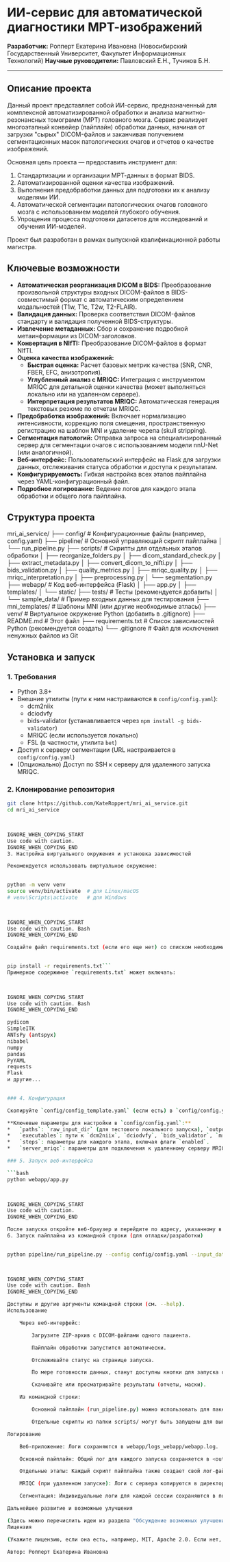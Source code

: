 # ИИ-сервис для автоматической диагностики МРТ-изображений

**Разработчик:** Ропперт Екатерина Ивановна (Новосибирский Государственный Университет, Факультет Информационных Технологий)
**Научные руководители:** Павловский Е.Н., Тучинов Б.Н.

---

## Описание проекта

Данный проект представляет собой ИИ-сервис, предназначенный для комплексной автоматизированной обработки и анализа магнитно-резонансных томограмм (МРТ) головного мозга. Сервис реализует многоэтапный конвейер (пайплайн) обработки данных, начиная от загрузки "сырых" DICOM-файлов и заканчивая получением сегментационных масок патологических очагов и отчетов о качестве изображений.

Основная цель проекта — предоставить инструмент для:
1.  Стандартизации и организации МРТ-данных в формат BIDS.
2.  Автоматизированной оценки качества изображений.
3.  Выполнения предобработки данных для подготовки их к анализу моделями ИИ.
4.  Автоматической сегментации патологических очагов головного мозга с использованием моделей глубокого обучения.
5.  Упрощения процесса подготовки датасетов для исследований и обучения ИИ-моделей.

Проект был разработан в рамках выпускной квалификационной работы магистра.

## Ключевые возможности

*   **Автоматическая реорганизация DICOM в BIDS:** Преобразование произвольной структуры входных DICOM-файлов в BIDS-совместимый формат с автоматическим определением модальностей (T1w, T1c, T2w, T2-FLAIR).
*   **Валидация данных:** Проверка соответствия DICOM-файлов стандарту и валидация полученной BIDS-структуры.
*   **Извлечение метаданных:** Сбор и сохранение подробной метаинформации из DICOM-заголовков.
*   **Конвертация в NIfTI:** Преобразование DICOM-файлов в формат NIfTI.
*   **Оценка качества изображений:**
    *   **Быстрая оценка:** Расчет базовых метрик качества (SNR, CNR, FBER, EFC, анизотропия).
    *   **Углубленный анализ с MRIQC:** Интеграция с инструментом MRIQC для детальной оценки качества (может выполняться локально или на удаленном сервере).
    *   **Интерпретация результатов MRIQC:** Автоматическая генерация текстовых резюме по отчетам MRIQC.
*   **Предобработка изображений:** Включает нормализацию интенсивности, коррекцию поля смещения, пространственную регистрацию на шаблон MNI и удаление черепа (skull stripping).
*   **Сегментация патологий:** Отправка запроса на специализированный сервер для сегментации очагов с использованием модели nnU-Net (или аналогичной).
*   **Веб-интерфейс:** Пользовательский интерфейс на Flask для загрузки данных, отслеживания статуса обработки и доступа к результатам.
*   **Конфигурируемость:** Гибкая настройка всех этапов пайплайна через YAML-конфигурационный файл.
*   **Подробное логирование:** Ведение логов для каждого этапа обработки и общего лога пайплайна.

## Структура проекта

mri_ai_service/
├── config/ # Конфигурационные файлы (например, config.yaml)
├── pipeline/ # Основной управляющий скрипт пайплайна
│ └── run_pipeline.py
├── scripts/ # Скрипты для отдельных этапов обработки
│ ├── reorganize_folders.py
│ ├── dicom_standard_check.py
│ ├── extract_metadata.py
│ ├── convert_dicom_to_nifti.py
│ ├── bids_validation.py
│ ├── quality_metrics.py
│ ├── mriqc_quality.py
│ ├── mriqc_interpretation.py
│ ├── preprocessing.py
│ └── segmentation.py
├── webapp/ # Код веб-интерфейса (Flask)
│ ├── app.py
│ ├── templates/
│ └── static/
├── tests/ # Тесты (рекомендуется добавить)
│ └── sample_data/ # Пример входных данных для тестирования
├── mni_templates/ # Шаблоны MNI (или другие необходимые атласы)
├── venv/ # Виртуальное окружение Python (добавить в .gitignore)
├── README.md # Этот файл
├── requirements.txt # Список зависимостей Python (рекомендуется создать)
└── .gitignore # Файл для исключения ненужных файлов из Git

      
## Установка и запуск

### 1. Требования

*   Python 3.8+
*   Внешние утилиты (пути к ним настраиваются в `config/config.yaml`):
    *   dcm2niix
    *   dciodvfy
    *   bids-validator (устанавливается через `npm install -g bids-validator`)
    *   MRIQC (если используется локально)
    *   FSL (в частности, утилита `bet`)
*   Доступ к серверу сегментации (URL настраивается в `config/config.yaml`)
*   (Опционально) Доступ по SSH к серверу для удаленного запуска MRIQC.

### 2. Клонирование репозитория

```bash
git clone https://github.com/KateRoppert/mri_ai_service.git
cd mri_ai_service

    

IGNORE_WHEN_COPYING_START
Use code with caution.
IGNORE_WHEN_COPYING_END
3. Настройка виртуального окружения и установка зависимостей

Рекомендуется использовать виртуальное окружение:

      
python -m venv venv
source venv/bin/activate  # для Linux/macOS
# venv\Scripts\activate   # для Windows

    

IGNORE_WHEN_COPYING_START
Use code with caution. Bash
IGNORE_WHEN_COPYING_END

Создайте файл requirements.txt (если его еще нет) со списком необходимых Python-библиотек и установите их:

      
pip install -r requirements.txt```
Примерное содержимое `requirements.txt` может включать:

    

IGNORE_WHEN_COPYING_START
Use code with caution. Bash
IGNORE_WHEN_COPYING_END

pydicom
SimpleITK
ANTsPy (antspyx)
nibabel
numpy
pandas
PyYAML
requests
Flask
и другие...

      
### 4. Конфигурация

Скопируйте `config/config_template.yaml` (если есть) в `config/config.yaml` и отредактируйте его, указав корректные пути к данным, исполняемым файлам, URL серверов и другие параметры для вашего окружения.

**Ключевые параметры для настройки в `config/config.yaml`:**
*   `paths`: `raw_input_dir` (для тестового локального запуска), `output_base_dir`, `template_path`.
*   `executables`: пути к `dcm2niix`, `dciodvfy`, `bids_validator`, `mriqc_local_exec`, `aiaa_server_url`.
*   `steps`: параметры для каждого этапа, включая флаги `enabled`.
*   `server_mriqc`: параметры для подключения к удаленному серверу MRIQC.

### 5. Запуск веб-интерфейса

```bash
python webapp/app.py

    

IGNORE_WHEN_COPYING_START
Use code with caution.
IGNORE_WHEN_COPYING_END

После запуска откройте веб-браузер и перейдите по адресу, указанному в консоли (обычно http://127.0.0.1:5001).
6. Запуск пайплайна из командной строки (для отладки/разработки)

      
python pipeline/run_pipeline.py --config config/config.yaml --input_data_dir /путь/к/вашим/тестовым_dicom_данным

    

IGNORE_WHEN_COPYING_START
Use code with caution. Bash
IGNORE_WHEN_COPYING_END

Доступны и другие аргументы командной строки (см. --help).
Использование

    Через веб-интерфейс:

        Загрузите ZIP-архив с DICOM-файлами одного пациента.

        Пайплайн обработки запустится автоматически.

        Отслеживайте статус на странице запуска.

        По мере готовности данных, станут доступны кнопки для запуска опциональных шагов (MRIQC, сегментация).

        Скачивайте или просматривайте результаты (отчеты, маски).

    Из командной строки:

        Основной пайплайн (run_pipeline.py) можно использовать для пакетной обработки или интеграции в другие системы.

        Отдельные скрипты из папки scripts/ могут быть запущены для выполнения специфических задач.

Логирование

    Веб-приложение: Логи сохраняются в webapp/logs_webapp/webapp.log.

    Основной пайплайн: Общий лог для каждого запуска сохраняется в <output_base_dir>/<run_id>/logs/pipeline.log.

    Отдельные этапы: Каждый скрипт пайплайна также создает свой лог-файл в <output_base_dir>/<run_id>/logs/.

    MRIQC (при удаленном запуске): Логи с сервера копируются в директорию логов запуска.

    Сегментация: Индивидуальные логи для каждой сессии сохраняются в поддиректорию логов.

Дальнейшее развитие и возможные улучшения

(Здесь можно перечислить идеи из раздела "Обсуждение возможных улучшений" вашей диссертации, например: параллельная обработка, интерполяция, более универсальное определение модальностей, добавление новых ИИ-моделей и т.д.)
Лицензия

(Укажите лицензию, если она есть, например, MIT, Apache 2.0. Если нет, можно написать "Проект предоставляется как есть" или проконсультироваться с руководителями.)

Автор: Ропперт Екатерина Ивановна